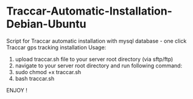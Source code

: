 # Traccar-Automatic-Installation-Debian-Ubuntu
Script for Traccar automatic installation with mysql database - one click Traccar gps tracking installation
Usage:
1. upload traccar.sh file to your server root directory (via sftp/ftp)
2. navigate to your server root directory and run following command:
3. sudo chmod +x traccar.sh
4. bash traccar.sh

ENJOY !
